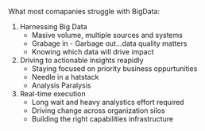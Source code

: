 What most comapanies struggle with BigData:
1. Harnessing Big Data
   - Masive volume, multiple sources and systems
   - Grabage in - Garbage out...data quality matters
   - Knowing which data will drive impact
2. Driving to actionable insights reapidly
   - Staying focused on priority business oppurtunities
   - Needle in a hatstack
   - Analysis Paralysis	 
3. Real-time execution
   - Long wait and heavy analystics effort required
   - Driving change across organization silos
   - Building the right capabilities infrastructure

